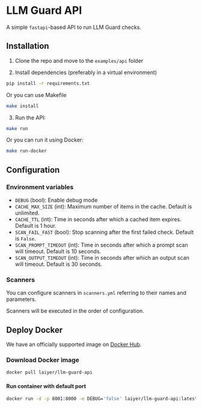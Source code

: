 # LLM Guard API

A simple `fastapi`-based API to run LLM Guard checks.

## Installation

1. Clone the repo and move to the `examples/api` folder

2. Install dependencies (preferably in a virtual environment)

```sh
pip install -r requirements.txt
```

Or you can use Makefile

```sh
make install
```

3. Run the API:

```sh
make run
```

Or you can run it using Docker:

```sh
make run-docker
```

## Configuration

### Environment variables

- `DEBUG` (bool): Enable debug mode
- `CACHE_MAX_SIZE` (int): Maximum number of items in the cache. Default is unlimited.
- `CACHE_TTL` (int): Time in seconds after which a cached item expires. Default is 1 hour.
- `SCAN_FAIL_FAST` (bool): Stop scanning after the first failed check. Default is `False`.
- `SCAN_PROMPT_TIMEOUT` (int): Time in seconds after which a prompt scan will timeout. Default is 10 seconds.
- `SCAN_OUTPUT_TIMEOUT` (int): Time in seconds after which an output scan will timeout. Default is 30 seconds.

### Scanners

You can configure scanners in `scanners.yml` referring to their names and parameters.

Scanners will be executed in the order of configuration.

## Deploy Docker

We have an officially supported image on [Docker Hub](https://hub.docker.com/repository/docker/laiyer/llm-guard-api/general).

### Download Docker image

```sh
docker pull laiyer/llm-guard-api
```

#### Run container with default port

```sh
docker run -d -p 8001:8000 -e DEBUG='false' laiyer/llm-guard-api:latest
```
